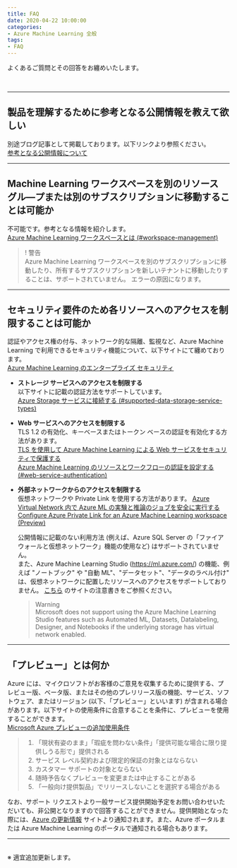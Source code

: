 ```yaml
---
title: FAQ
date: 2020-04-22 10:00:00
categories:
- Azure Machine Learning 全般
tags:
- FAQ
---
```


よくあるご質問とその回答をお纏めいたします。
<!-- more -->
<br>

***
## 製品を理解するために参考となる公開情報を教えて欲しい

別途ブログ記事として掲載しております。以下リンクより参照ください。  
[参考となる公開情報について](https://jpmlblog.github.io/blog/2020/04/22/reference-websites/)  

***
## Machine Learning ワークスペースを別のリソース グル―プまたは別のサブスクリプションに移動することは可能か  

不可能です。参考となる情報を紹介します。  
[Azure Machine Learning ワークスペースとは (#workspace-management)](https://docs.microsoft.com/ja-jp/azure/machine-learning/concept-workspace#workspace-management)  
> ! 警告  
Azure Machine Learning ワークスペースを別のサブスクリプションに移動したり、所有するサブスクリプションを新しいテナントに移動したりすることは、サポートされていません。 エラーの原因になります。  

***
## セキュリティ要件のため各リソースへのアクセスを制限することは可能か  

認証やアクセス権の付与、ネットワーク的な隔離、監視など、Azure Machine Learning で利用できるセキュリティ機能について、以下サイトにて纏めております。  
[Azure Machine Learning のエンタープライズ セキュリティ](https://docs.microsoft.com/ja-jp/azure/machine-learning/concept-enterprise-security)

- **ストレージ サービスへのアクセスを制限する**  
   以下サイトに記載の認証方法をサポートしています。  
   [Azure Storage サービスに接続する (#supported-data-storage-service-types)](https://docs.microsoft.com/ja-jp/azure/machine-learning/how-to-access-data#supported-data-storage-service-types)

- **Web サービスへのアクセスを制限する**  
   TLS 1.2 の有効化、キーベースまたはトークン ベースの認証を有効化する方法があります。  
   [TLS を使用して Azure Machine Learning による Web サービスをセキュリティで保護する](https://docs.microsoft.com/ja-jp/azure/machine-learning/how-to-secure-web-service)  
   [Azure Machine Learning のリソースとワークフローの認証を設定する (#web-service-authentication)](https://docs.microsoft.com/ja-jp/azure/machine-learning/how-to-setup-authentication#web-service-authentication)  

- **外部ネットワークからのアクセスを制限する**  
   仮想ネットワークや Private Link を使用する方法があります。
   [Azure Virtual Network 内で Azure ML の実験と推論のジョブを安全に実行する](https://docs.microsoft.com/ja-jp/azure/machine-learning/how-to-enable-virtual-network)  
   [Configure Azure Private Link for an Azure Machine Learning workspace (Preview)](https://docs.microsoft.com/ja-jp/azure/machine-learning/how-to-configure-private-link)  

   公開情報に記載のない利用方法 (例えば、Azure SQL Server の「ファイアウォールと仮想ネットワーク」機能の使用など) はサポートされていません。  
   また、Azure Machine Learning Studio (https://ml.azure.com/) の機能、例えば "ノートブック" や "自動 ML"、"データセット"、"データのラベル付け" は、仮想ネットワークに配置したリソースへのアクセスをサポートしておりません。
   [こちら](https://docs.microsoft.com/en-us/azure/machine-learning/how-to-enable-virtual-network) のサイトの注意書きをご参照ください。  
   >  Warning  
   Microsoft does not support using the Azure Machine Learning Studio features such as Automated ML, Datasets, Datalabeling, Designer, and Notebooks if the underlying storage has virtual network enabled.

***
## 「プレビュー」とは何か

Azure には、マイクロソフトがお客様のご意見を収集するために提供する、プレビュー版、ベータ版、またはその他のプレリリース版の機能、サービス、ソフトウェア、またはリージョン (以下、「プレビュー」といいます) が含まれる場合があります。以下サイトの使用条件に合意することを条件に、プレビューを使用することができます。  
[Microsoft Azure プレビューの追加使用条件](https://azure.microsoft.com/ja-jp/support/legal/preview-supplemental-terms/)    
   > 1. 「現状有姿のまま」「瑕疵を問わない条件」「提供可能な場合に限り提供しうる形で」提供される  
   > 2. サービス レベル契約および限定的保証の対象とはならない
   > 3. カスタマー サポートの対象とならない
   > 4. 随時予告なくプレビューを変更または中止することがある
   > 5. 「一般向け提供製品」でリリースしないことを選択する場合がある

なお、サポート リクエストより一般サービス提供開始予定をお問い合わせいただいても、非公開となりますので回答することができません。提供開始となった際には、[Azure の更新情報](https://azure.microsoft.com/ja-jp/updates/?status=nowavailable&product=machine-learning-service,machine-learning-studio) サイトより通知されます。また、Azure ポータルまたは Azure Machine Learning のポータルで通知される場合もあります。  

***
<br>
※ 適宜追加更新します。

